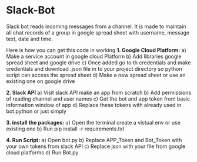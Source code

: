 # Slack-Bot
Slack bot reads incoming messages from a channel. It is made to maintain all chat records of a group in google spread sheet with username, message text, date and time.

Here is how you can get this code in working 
**1. Google Cloud Platform:**
    a) Make a service account in google cloud Platform
    b) Add libraries google spread sheet and google drive
    c) Once added go to th credentials and make credentials and download .json file in to your project directory so python script can access the spread sheet
    d) Make a new spread sheet or use an existing one on google drive 

**2. Slack API**
    a) Visit slack API make an app from scratch 
    b) Add permissions of reading channel and user names
    c) Get the bot and app token from basic information window of app
    d) Replace these tokens with already used in bot.python or just simply

**3. install the packages:**
    a) Open the terminal create a vistual env or use existing one 
    b) Run pip install -r requirements.txt

**4. Run Script:**
    a) Open bot.py
    b) Replace APP_Token and Bot_Token with your own tokens from slack API
    c) Replace json with your file from google cloud platforms
    d) Run Bot.py


